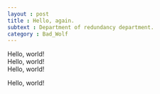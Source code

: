```yaml
---
layout : post
title : Hello, again.
subtext : Department of redundancy department.
category : Bad_Wolf
---
```


Hello, world!  
Hello, world!  
Hello, world!  

Hello, world!  
